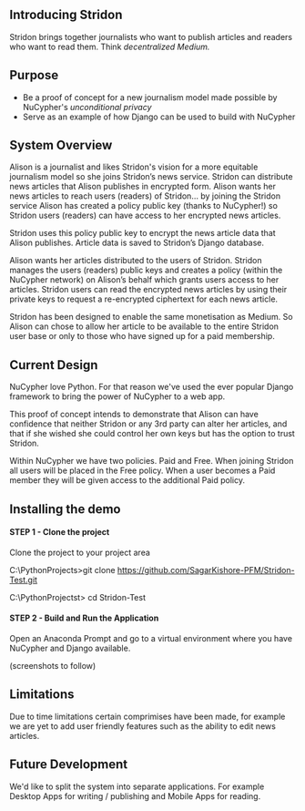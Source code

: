 ## Introducing Stridon
Stridon brings together journalists who want to publish articles and readers who want to read them. Think _decentralized Medium._
## Purpose
- Be a proof of concept for a new journalism model made possible by NuCypher's _unconditional privacy_
- Serve as an example of how Django can be used to build with NuCypher
## System Overview
Alison is a journalist and likes Stridon's vision for a more equitable journalism model so she joins Stridon’s news service. Stridon can distribute news articles that Alison publishes in encrypted form. Alison wants her news articles to reach users (readers) of Stridon… by joining the Stridon service Alison has created a policy public key (thanks to NuCypher!) so Stridon users (readers) can have access to her encrypted news articles.

Stridon uses this policy public key to encrypt the news article data that Alison publishes. Article data is saved to Stridon’s Django database.

Alison wants her articles distributed to the users of Stridon. Stridon manages the users (readers) public keys and creates a policy (within the NuCypher network) on Alison’s behalf which grants users access to her articles. Stridon users can read the encrypted news articles by using their private keys to request a re-encrypted ciphertext for each news article.

Stridon has been designed to enable the same monetisation as Medium. So Alison can chose to allow her article to be available to the entire Stridon user base or only to those who have signed up for a paid membership.
## Current Design
NuCypher love Python. For that reason we've used the ever popular Django framework to bring the power of NuCypher to a web app.

This proof of concept intends to demonstrate that Alison can have confidence that neither Stridon or any 3rd party can alter her articles, and that if she wished she could control her own keys but has the option to trust Stridon.

Within NuCypher we have two policies. Paid and Free. When joining Stridon all users will be placed in the Free policy. When a user becomes a Paid member they will be given access to the additional Paid policy.
## Installing the demo
#### STEP 1 - Clone the project
Clone the project to your project area

C:\PythonProjects>git clone https://github.com/SagarKishore-PFM/Stridon-Test.git

C:\PythonProjectst> cd Stridon-Test

#### STEP 2 - Build and Run the Application
Open an Anaconda Prompt and go to a virtual environment where you have NuCypher and Django available.

(screenshots to follow)

## Limitations
Due to time limitations certain comprimises have been made, for example we are yet to add user friendly features such as the ability to edit news articles.
## Future Development
We'd like to split the system into separate applications. For example Desktop Apps for writing / publishing and Mobile Apps for reading.
